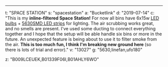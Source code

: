 ---
t: "SPACE STATION"
s: "spacestation"
a: "Bucketlink"
d: "2019-07-14"
c: "This is my <strong>inline-filtered Space Station!</strong> For now all bins have 6x15w <a href='https://amzn.to/3lyKIRa'>LED bulbs</a> + <a href='https://amzn.to/30TZOZn'>5630SMD LED strips</a> for lighting. The air scrubbing works great, and no smells are present. I've used some ducting to connect everything together and I hope that the setup will be able handle six bins or more in the future. An unexpected feature is being about to use it to filter smoke from the air. <strong>This is too much fun, I think I'm breaking new ground here </strong>(so there is lots of trial and error)."
v: "13027"
g: "5630,linefan,ufo180"

z: "B009LCEUEK,B01339F06I,B01AHLY6WO"
